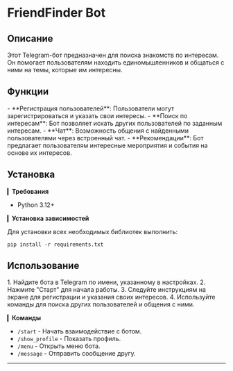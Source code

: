 <h1>FriendFinder Bot</h1>
  
<h2>Описание</h2>
Этот Telegram-бот предназначен для поиска знакомств по интересам. Он помогает пользователям находить единомышленников и общаться с ними на темы, которые им интересны.  
  
<h2>Функции</h2>
- **Регистрация пользователей**: Пользователи могут зарегистрироваться и указать свои интересы.  
- **Поиск по интересам**: Бот позволяет искать других пользователей по заданным интересам.  
- **Чат**: Возможность общения с найденными пользователями через встроенный чат.  
- **Рекомендации**: Бот предлагает пользователям интересные мероприятия и события на основе их интересов.  
  
<h2>Установка </h2>
  
▎**Требования**  
- Python 3.12+  
  
▎**Установка зависимостей**

Для установки всех необходимых библиотек выполнить:

```
pip install -r requirements.txt
```

<h2>Использование</h2> 
1. Найдите бота в Telegram по имени, указанному в настройках.  
2. Нажмите "Старт" для начала работы.  
3. Следуйте инструкциям на экране для регистрации и указания своих интересов.  
4. Используйте команды для поиска других пользователей и общения с ними.  
  
▎**Команды**  
- `/start` - Начать взаимодействие с ботом.  
- `/show_profile` - Показать профиль.  
- `/menu` - Открыть меню бота.  
- `/message` - Отправить сообщение другу.  
  
---
